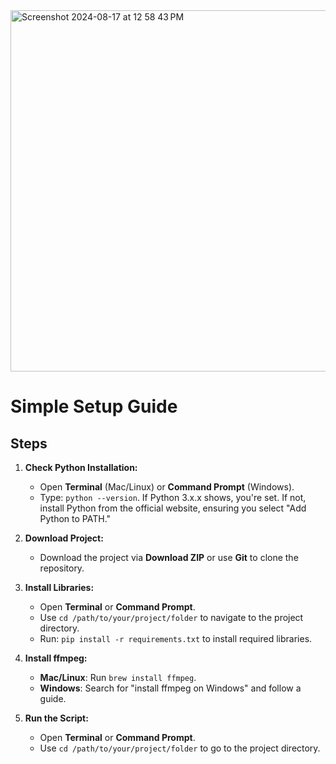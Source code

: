 <img width="578" alt="Screenshot 2024-08-17 at 12 58 43 PM" src="https://github.com/user-attachments/assets/9d232ba7-440a-48d7-ad3c-dd8f96ac948a">

# Simple Setup Guide

## Steps

1. **Check Python Installation:**
   - Open **Terminal** (Mac/Linux) or **Command Prompt** (Windows).
   - Type: `python --version`. If Python 3.x.x shows, you're set. If not, install Python from the official website, ensuring you select "Add Python to PATH."

2. **Download Project:**
   - Download the project via **Download ZIP** or use **Git** to clone the repository.

3. **Install Libraries:**
   - Open **Terminal** or **Command Prompt**.
   - Use `cd /path/to/your/project/folder` to navigate to the project directory.
   - Run: `pip install -r requirements.txt` to install required libraries.

4. **Install ffmpeg:**
   - **Mac/Linux**: Run `brew install ffmpeg`.
   - **Windows**: Search for "install ffmpeg on Windows" and follow a guide.

5. **Run the Script:**
   - Open **Terminal** or **Command Prompt**.
   - Use `cd /path/to/your/project/folder` to go to the project directory.
